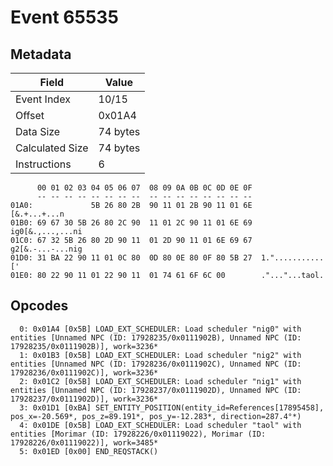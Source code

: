 # Event 65535

## Metadata

| Field           | Value    |
|-----------------|----------|
| Event Index     | 10/15    |
| Offset          | 0x01A4   |
| Data Size       | 74 bytes |
| Calculated Size | 74 bytes |
| Instructions    | 6        |

```
      00 01 02 03 04 05 06 07  08 09 0A 0B 0C 0D 0E 0F
      -- -- -- -- -- -- -- --  -- -- -- -- -- -- -- --
01A0:             5B 26 80 2B  90 11 01 2B 90 11 01 6E      [&.+...+...n
01B0: 69 67 30 5B 26 80 2C 90  11 01 2C 90 11 01 6E 69  ig0[&.,...,...ni
01C0: 67 32 5B 26 80 2D 90 11  01 2D 90 11 01 6E 69 67  g2[&.-...-...nig
01D0: 31 BA 22 90 11 01 0C 80  0D 80 0E 80 0F 80 5B 27  1."...........['
01E0: 80 22 90 11 01 22 90 11  01 74 61 6F 6C 00        ."..."...taol.  
```

## Opcodes

```
  0: 0x01A4 [0x5B] LOAD_EXT_SCHEDULER: Load scheduler "nig0" with entities [Unnamed NPC (ID: 17928235/0x0111902B), Unnamed NPC (ID: 17928235/0x0111902B)], work=3236*
  1: 0x01B3 [0x5B] LOAD_EXT_SCHEDULER: Load scheduler "nig2" with entities [Unnamed NPC (ID: 17928236/0x0111902C), Unnamed NPC (ID: 17928236/0x0111902C)], work=3236*
  2: 0x01C2 [0x5B] LOAD_EXT_SCHEDULER: Load scheduler "nig1" with entities [Unnamed NPC (ID: 17928237/0x0111902D), Unnamed NPC (ID: 17928237/0x0111902D)], work=3236*
  3: 0x01D1 [0xBA] SET_ENTITY_POSITION(entity_id=References[17895458], pos_x=-20.569*, pos_z=89.191*, pos_y=-12.283*, direction=287.4°*)
  4: 0x01DE [0x5B] LOAD_EXT_SCHEDULER: Load scheduler "taol" with entities [Morimar (ID: 17928226/0x01119022), Morimar (ID: 17928226/0x01119022)], work=3485*
  5: 0x01ED [0x00] END_REQSTACK()
```
